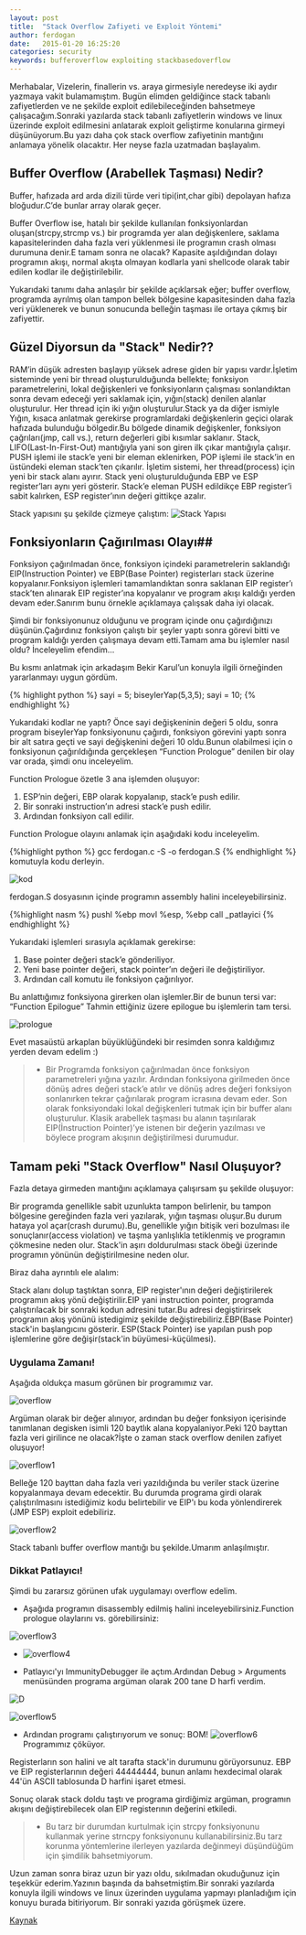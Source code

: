 ```yaml
---
layout: post
title:  "Stack Overflow Zafiyeti ve Exploit Yöntemi"
author: ferdogan
date:   2015-01-20 16:25:20
categories: security
keywords: bufferoverflow exploiting stackbasedoverflow
---
```


Merhabalar,
Vizelerin, finallerin vs. araya girmesiyle neredeyse iki aydır yazmaya vakit bulamamıştım.
Bugün elimden geldiğince stack tabanlı zafiyetlerden ve ne şekilde exploit edilebileceğinden bahsetmeye çalışacağım.Sonraki yazılarda stack tabanlı zafiyetlerin windows ve linux üzerinde exploit edilmesini anlatarak exploit geliştirme konularına girmeyi düşünüyorum.Bu yazı daha çok stack overflow zafiyetinin mantığını anlamaya yönelik olacaktır.
Her neyse fazla uzatmadan başlayalım.<!--more-->

## Buffer Overflow (Arabellek Taşması) Nedir? ##

Buffer, hafızada ard arda dizili türde veri tipi(int,char gibi) depolayan hafıza bloğudur.C’de bunlar array olarak geçer.

Buffer Overflow ise, hatalı bir şekilde kullanılan fonksiyonlardan oluşan(strcpy,strcmp vs.) bir programda yer alan değişkenlere, saklama kapasitelerinden daha fazla veri yüklenmesi ile programın crash olması durumuna denir.E tamam sonra ne olacak? Kapasite aşıldığından dolayı programın akışı, normal akışta olmayan kodlarla yani shellcode olarak tabir edilen kodlar ile değiştirilebilir.

Yukarıdaki tanımı daha anlaşılır bir şekilde açıklarsak eğer; buffer overflow, programda ayrılmış olan tampon bellek bölgesine kapasitesinden daha fazla veri yüklenerek ve bunun sonucunda belleğin taşması ile ortaya çıkmış bir zafiyettir.


## Güzel Diyorsun da "Stack" Nedir?? ##
RAM’in düşük adresten başlayıp yüksek adrese giden bir yapısı vardır.İşletim sisteminde yeni bir thread oluşturulduğunda bellekte; fonksiyon parametrelerini, lokal değişkenleri ve fonksiyonların çalışması sonlandıktan sonra devam edeceği yeri saklamak için, yığın(stack) denilen alanlar oluşturulur. Her thread için iki yığın oluşturulur.Stack ya da diğer ismiyle Yığın, kısaca anlatmak gerekirse programlardaki değişkenlerin geçici olarak hafızada bulunduğu bölgedir.Bu bölgede dinamik değişkenler, fonksiyon çağrıları(jmp, call vs.), return değerleri gibi kısımlar saklanır.
Stack, LIFO(Last-In-First-Out) mantığıyla yani son giren ilk çıkar mantığıyla çalışır.
PUSH işlemi ile stack’e yeni bir eleman eklenirken, POP işlemi ile stack’in en üstündeki eleman stack’ten çıkarılır.
İşletim sistemi, her thread(process) için yeni bir stack alanı ayırır. Stack yeni oluşturulduğunda EBP ve ESP register’ları aynı yeri gösterir. Stack’e eleman PUSH edildikçe EBP register’i sabit kalırken, ESP register’ının değeri gittikçe azalır.

Stack yapısını şu şekilde çizmeye çalıştım:
![Stack Yapısı](http://ferdogan.net/assets/stack.png)


## Fonksiyonların Çağırılması Olayı##

Fonksiyon çağırılmadan önce, fonksiyon içindeki parametrelerin saklandığı EIP(Instruction Pointer) ve EBP(Base Pointer) registerları stack üzerine kopyalanır.Fonksiyon işlemleri tamamlandıktan sonra saklanan EIP register’ı stack’ten alınarak EIP register’ına kopyalanır ve program akışı kaldığı yerden devam eder.Sanırım bunu örnekle açıklamaya çalışsak daha iyi olacak.

Şimdi bir fonksiyonunuz olduğunu ve program içinde onu çağırdığınızı düşünün.Çağırdınız fonksiyon çalıştı bir şeyler yaptı sonra görevi bitti ve program kaldığı yerden çalışmaya devam etti.Tamam ama bu işlemler nasıl oldu? İnceleyelim efendim…

Bu kısmı anlatmak için arkadaşım Bekir Karul’un konuyla ilgili örneğinden yararlanmayı uygun gördüm.

{% highlight python %}
sayi = 5;
biseylerYap(5,3,5);
sayi = 10;
{% endhighlight %}

Yukarıdaki kodlar ne yaptı?
Önce sayi değişkeninin değeri 5 oldu, sonra program biseylerYap fonksiyonunu çağırdı, fonksiyon görevini yaptı sonra bir alt satıra geçti ve sayi değişkenini değeri 10 oldu.Bunun olabilmesi için o fonksiyonun çağırıldığında gerçekleşen “Function Prologue” denilen bir olay var orada, şimdi onu inceleyelim.

Function Prologue özetle 3 ana işlemden oluşuyor:

1. ESP’nin değeri, EBP olarak kopyalanıp, stack’e push edilir.
2. Bir sonraki instruction’ın adresi stack’e push edilir.
3. Ardından fonksiyon call edilir.

Function Prologue olayını anlamak için aşağıdaki kodu inceleyelim.

{%highlight python %}
gcc ferdogan.c -S -o ferdogan.S 
{% endhighlight %}
komutuyla kodu derleyin.

![kod](http://ferdogan.net/assets/kod.png)

ferdogan.S dosyasının içinde programın assembly halini inceleyebilirsiniz.


{%highlight nasm %}
pushl %ebp
movl  %esp, %ebp
call  _patlayici 
{% endhighlight %}

Yukarıdaki işlemleri sırasıyla açıklamak gerekirse:

1. Base pointer değeri stack’e gönderiliyor.
2. Yeni base pointer değeri, stack pointer’ın değeri ile değiştiriliyor.
3. Ardından call komutu ile fonksiyon çağırılıyor.


Bu anlattığımız fonksiyona girerken olan işlemler.Bir de bunun tersi var: “Function Epilogue”
Tahmin ettiğiniz üzere epilogue bu işlemlerin tam tersi.

![prologue](http://ferdogan.net/assets/prologue.png)

Evet masaüstü arkaplan büyüklüğündeki bir resimden sonra kaldığımız yerden devam edelim :)

>- Bir Programda fonksiyon çağırılmadan önce fonksiyon parametreleri yığına yazılır. Ardından fonksiyona girilmeden önce dönüş adres değeri stack’e atılır ve dönüş adres değeri fonksiyon sonlanırken tekrar çağırılarak program icrasına devam eder. Son olarak fonksiyondaki lokal değişkenleri tutmak için bir buffer alanı oluşturulur. Klasik arabellek taşması bu alanın taşırılarak EIP(İnstruction Pointer)’ye istenen bir değerin yazılması ve böylece program akışının değiştirilmesi durumudur.

## Tamam peki "Stack Overflow" Nasıl Oluşuyor? ##

Fazla detaya girmeden mantığını açıklamaya çalışırsam şu şekilde oluşuyor:

Bir programda genellikle sabit uzunlukta tampon belirlenir, bu tampon bölgesine gereğinden fazla veri yazılarak, yığın taşması oluşur.Bu durum hataya yol açar(crash durumu).Bu, genellikle yığın bitişik veri bozulması ile sonuçlanır(access violation) ve taşma yanlışlıkla tetiklenmiş ve programın çökmesine neden olur. 
Stack'in aşırı doldurulması stack öbeği üzerinde programın yönünün değiştirilmesine neden olur.

Biraz daha ayrıntılı ele alalım: 

Stack alanı dolup taştıktan sonra, EIP register'ının değeri değiştirilerek programın akış yönü değiştirilir.EIP yani instruction pointer, programda çalıştırılacak bir sonraki kodun adresini tutar.Bu adresi degiştirirsek programın akış yönünü istedigimiz şekilde değiştirebiliriz.EBP(Base Pointer) stack'in başlangıcını gösterir. ESP(Stack Pointer) ise yapılan push pop işlemlerine göre değişir(stack'in büyümesi-küçülmesi).

### Uygulama Zamanı! ###

Aşağıda oldukça masum görünen bir programımız var.

![overflow](http://ferdogan.net/assets/kod2.png)

Argüman olarak bir değer alınıyor, ardından bu değer fonksiyon içerisinde tanımlanan degisken isimli 120 baytlık alana kopyalaniyor.Peki 120 bayttan fazla veri girilince ne olacak?İşte o zaman stack overflow denilen zafiyet oluşuyor!

![overflow1](http://ferdogan.net/assets/overflow.png)

Belleğe 120 bayttan daha fazla veri yazıldığında bu veriler stack üzerine kopyalanmaya devam edecektir. Bu durumda programa girdi olarak çalıştırılmasını istediğimiz kodu belirtebilir ve EIP'ı bu koda yönlendirerek (JMP ESP) exploit edebiliriz.

![overflow2](http://ferdogan.net/assets/overflow2.png)

Stack tabanlı buffer overflow mantığı bu şekilde.Umarım anlaşılmıştır.

### Dikkat Patlayıcı! ###
Şimdi bu zararsız görünen ufak uygulamayı overflow edelim. 

* Aşağıda programın disassembly edilmiş halini inceleyebilirsiniz.Function prologue olaylarını vs. görebilirsiniz:

 ![overflow3](http://ferdogan.net/assets/overflow3.png)

* ![overflow4](http://ferdogan.net/assets/overflow4.png)

* Patlayıcı'yı ImmunityDebugger ile açtım.Ardından Debug > Arguments menüsünden programa argüman olarak 200 tane D harfi verdim. 

 ![D](http://ferdogan.net/assets/D.png)

 
 ![overflow5](http://ferdogan.net/assets/overflow5.png)

* Ardından programı çalıştırıyorum ve sonuç: BOM! 
 ![overflow6](http://ferdogan.net/assets/overflow6.png)
 Programımız çöküyor.

Registerların son halini ve alt tarafta stack'in durumunu görüyorsunuz. EBP ve EIP registerlarının değeri  44444444, bunun anlamı hexdecimal olarak 44'ün ASCII tablosunda D harfini işaret etmesi. 

Sonuç olarak stack doldu taştı ve programa girdiğimiz argüman, programın akışını değiştirebilecek olan EIP registerının değerini etkiledi. 

>- Bu tarz bir durumdan kurtulmak için strcpy fonksiyonunu kullanmak yerine strncpy fonksiyonunu kullanabilirsiniz.Bu tarz korunma yöntemlerine ilerleyen yazılarda değinmeyi düşündüğüm için şimdilik bahsetmiyorum.

Uzun zaman sonra biraz uzun bir yazı oldu, sıkılmadan okuduğunuz için teşekkür ederim.Yazının başında da bahsetmiştim.Bir sonraki yazılarda konuyla ilgili windows ve linux üzerinden uygulama yapmayı planladığım için konuyu burada bitiriyorum.
Bir sonraki yazıda görüşmek üzere.

[Kaynak](http://ferdogan.net/security/2015/01/07/Stack-Overflow-Zafiyetleri-Exploiting/)












